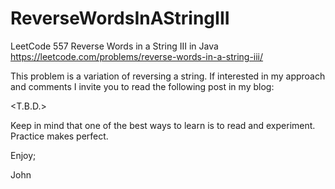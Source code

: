 # ReverseWordsInAStringIII
LeetCode 557 Reverse Words in a String III in Java
https://leetcode.com/problems/reverse-words-in-a-string-iii/

This problem is a variation of reversing a string.
If interested in my approach and comments I invite
you to read the following post in my blog:

<T.B.D.>

Keep in mind that one of the best ways to learn is to
read and experiment. Practice makes perfect.

Enjoy;

John

